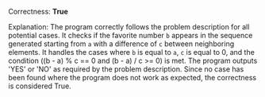 Correctness: **True**

Explanation: The program correctly follows the problem description for all potential cases. It checks if the favorite number `b` appears in the sequence generated starting from `a` with a difference of `c` between neighboring elements. It handles the cases where `b` is equal to `a`, `c` is equal to 0, and the condition ((b - a) % c == 0 and (b - a) / c >= 0) is met. The program outputs 'YES' or 'NO' as required by the problem description. Since no case has been found where the program does not work as expected, the correctness is considered True.